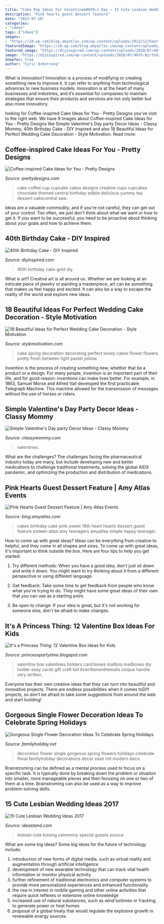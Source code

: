 ```yaml
---
title: "Cake Pop Ideas For Valentine&#039;s Day ~ 15 Cute Lesbian Wedding Ideas 2017"
description: "Pink hearts guest dessert feature"
date: "2023-07-28"
categories:
- "ideas"
tags: ["ideas"]
images:
- "https://i0.wp.com/blog.amyatlas.com/wp-content/uploads/2013/12/heart-cake.jpg?resize=700%2C1022"
featuredImage: "https://i0.wp.com/blog.amyatlas.com/wp-content/uploads/2013/12/heart-cake.jpg?resize=700%2C1022"
featured_image: "https://diyinspired.com/wp-content/uploads/2020/07/40th-Birthday-Cake.jpg"
image: "https://diyinspired.com/wp-content/uploads/2020/07/40th-Birthday-Cake.jpg"
ShowToc: true
author: "Cyril Armstrong"
---
```



What is innovation?
Innovation is a process of modifying or creating something new to improve it. It can refer to anything from technological advances to new business models. Innovation is at the heart of many businesses and industries, and it’s essential for companies to maintain strategies that ensure their products and services are not only better but also more innovatory.

	

		
looking for Coffee-inspired Cake Ideas for You - Pretty Designs you've visit to the right web. We have 8 Images about Coffee-inspired Cake Ideas for You - Pretty Designs like Simple Valentine&#039;s Day party Decor Ideas - Classy Mommy, 40th Birthday Cake - DIY Inspired and also 18 Beautiful Ideas for Perfect Wedding Cake Decoration - Style Motivation. Read more:
		
    
## Coffee-inspired Cake Ideas For You - Pretty Designs

<img loading=lazy src="https://www.prettydesigns.com/wp-content/uploads/2015/01/Yummy-Cupcake.jpeg" onerror="this.onerror=null;this.src='https://tse4.mm.bing.net/th?id=OIP.dxYiKz-P6ooUhF_oKqeCAQHaLG&amp;pid=15.1';" alt="Coffee-inspired Cake Ideas for You - Pretty Designs">

_Source: prettydesigns.com_

>cake coffee cup cupcake cakes designs creative cups cupcakes chocolate themed central birthday edible delicious yummy tea dessert cakecentral saw. 

	

Ideas are a valuable commodity, and if you're not careful, they can get out of your control. Too often, we just don't think about what we want or how to get it. If you want to be successful, you need to be proactive about thinking about your goals and how to achieve them.

    
## 40th Birthday Cake - DIY Inspired

<img loading=lazy src="https://diyinspired.com/wp-content/uploads/2020/07/40th-Birthday-Cake.jpg" onerror="this.onerror=null;this.src='https://tse2.mm.bing.net/th?id=OIP.4Q2zQpa4bMF2ZPczTAcVBwHaJ3&amp;pid=15.1';" alt="40th Birthday Cake - DIY Inspired">

_Source: diyinspired.com_

>40th birthday cake gold diy. 

	

What is art?
Creative art is all around us. Whether we are looking at an intricate piece of jewelry or painting a masterpiece, art can be something that makes us feel happy and excited. It can also be a way to escape the reality of the world and explore new ideas.

    
## 18 Beautiful Ideas For Perfect Wedding Cake Decoration - Style Motivation

<img loading=lazy src="http://www.stylemotivation.com/wp-content/uploads/2014/03/18-Beautiful-Ideas-for-Perfect-Wedding-Cake-Decoration-15-620x930.jpg" onerror="this.onerror=null;this.src='https://tse1.mm.bing.net/th?id=OIP.u5go-WS2JYc8P-yC6HGMDAHaLH&amp;pid=15.1';" alt="18 Beautiful Ideas for Perfect Wedding Cake Decoration - Style Motivation">

_Source: stylemotivation.com_

>cake spring decoration decorating perfect lovely cakes flower flowers pretty fresh between light pastel yellow. 

	

Invention is the process of creating something new, whether that be a product or a design. For many people, invention is an important part of their life, and for good reason: inventions can make lives better. For example, in 1863, Samuel Morse and Alfred Vail developed the first practicable Telegraph Machine. This machine allowed for the transmission of messages without the use of horses or riders.

    
## Simple Valentine&#039;s Day Party Decor Ideas - Classy Mommy

<img loading=lazy src="https://classymommy.com/wp-content/uploads/2016/01/IMG_2811.jpg" onerror="this.onerror=null;this.src='https://tse4.mm.bing.net/th?id=OIP.NpmtwasuxEW2CsWC2pRVOgHaJ4&amp;pid=15.1';" alt="Simple Valentine&#039;s Day party Decor Ideas - Classy Mommy">

_Source: classymommy.com_

>valentines. 

	

What are the challenges?
The challenges facing the pharmaceutical industry today are many, but include developing new and better medications to challenge traditional treatments, solving the global AIDS pandemic, and optimizing the production and distribution of medications.

    
## Pink Hearts Guest Dessert Feature | Amy Atlas Events

<img loading=lazy src="https://i0.wp.com/blog.amyatlas.com/wp-content/uploads/2013/12/heart-cake.jpg?resize=700%2C1022" onerror="this.onerror=null;this.src='https://tse2.mm.bing.net/th?id=OIP.xN1yvyAIc7k53DhuSlPE3gHaK0&amp;pid=15.1';" alt="Pink Hearts Guest Dessert Feature | Amy Atlas Events">

_Source: blog.amyatlas.com_

>cakes birthday cake pink sweet 16th heart hearts dessert guest feature sixteen atlas amy teenagers amyatlas simple happy teenager. 

	

How to come up with great ideas?
Ideas can be everything from creative to helpful, and they come in all shapes and sizes. To come up with great ideas, it's important to think outside the box. Here are four tips to help you get started:
1. Try different methods: When you have a good idea, don't just sit down and write it down. You might want to try thinking about it from a different perspective or using different language.

2. Get feedback: Take some time to get feedback from people who know what you're trying to do. They might have some great ideas of their own that you can use as a starting point.

3. Be open to change: If your idea is great, but it's not working for someone else, don't be afraid to make changes.

    
## It&#039;s A Princess Thing: 12 Valentine Box Ideas For Kids

<img loading=lazy src="http://3.bp.blogspot.com/-x0C4QasTQMk/UuBJmuou87I/AAAAAAAABGU/UGzVjm3l3oU/s1600/Wicker+Valentine+Box.jpg" onerror="this.onerror=null;this.src='https://tse2.mm.bing.net/th?id=OIP.Bm2NJO3j_0hI1wX3kCGX4gHaJ5&amp;pid=15.1';" alt="It&#039;s a Princess Thing: 12 Valentine Box Ideas for Kids">

_Source: princesspartytime.blogspot.com_

>valentine box valentines holders card boxes mailbox mailboxes diy holder easy cards gift craft kid itswrittenonthewalls unique handle very written. 

	

Everyone has their own creative ideas that they can turn into beautiful and innovative projects. There are endless possibilities when it comes toDIY projects, so don't be afraid to take some suggestions from around the web and start building!

    
## Gorgeous Single Flower Decoration Ideas To Celebrate Spring Holidays

<img loading=lazy src="http://www.familyholiday.net/wp-content/uploads/2014/03/Gorgeous-Single-Flower-Decoration-Ideas-12.jpg" onerror="this.onerror=null;this.src='https://tse4.mm.bing.net/th?id=OIP.hEGpRA8FvR4oHAu2v3aQjgHaJ4&amp;pid=15.1';" alt="Gorgeous Single Flower Decoration Ideas To Celebrate Spring Holidays">

_Source: familyholiday.net_

>decoration flower single gorgeous spring flowers holidays celebrate floral familyholiday decorations decor vase mit modern deco. 

	

Brainstroming can be defined as a mental process used to focus on a specific task. It is typically done by breaking down the problem or situation into smaller, more manageable pieces and then focusing on one or two of them at a time. Brainstroming can also be used as a way to improve problem-solving skills.

    
## 15 Cute Lesbian Wedding Ideas 2017

<img loading=lazy src="https://ideastand.com/wp-content/uploads/2014/11/lesbian-wedding-ideas/2-lesbian-wedding-ideas.jpg" onerror="this.onerror=null;this.src='https://tse4.mm.bing.net/th?id=OIP.wEd2A8CzCXY35FaUi7Gz8wHaLH&amp;pid=15.1';" alt="15 Cute Lesbian Wedding Ideas 2017">

_Source: ideastand.com_

>lesbian cute kissing ceremony special guests source. 

	

What are some big ideas?
Some big ideas for the future of technology include: 
1) introduction of new forms of digital media, such as virtual reality and augmentation through artificial intelligence 
2) development of new wearable technology that can track vital health information or monitor physical activity 
3) further refinement of traditional electronics and computer systems to provide more personalized experiences and enhanced functionality 
4) the rise in interest in mobile gaming and other online activities that require quick reflexes or extensive online knowledge 
5) increased use of natural substances, such as wind turbines or fracking, to generate power or heat homes 
6) proposal of a global treaty that would regulate the explosive growth in renewable energy sources

